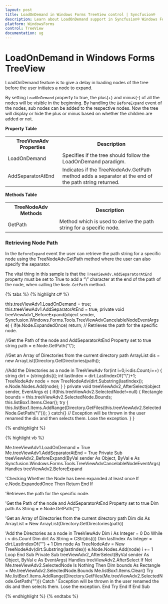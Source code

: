 ```yaml
---
layout: post
title: LoadOnDemand in Windows Forms TreeView control | Syncfusion®
description: Learn about LoadOnDemand support in Syncfusion® Windows Forms TreeView control, its elements and more details.
platform: WindowsForms
control: TreeView 
documentation: ug
---
```


# LoadOnDemand in Windows Forms TreeView

LoadOnDemand feature is to give a delay in loading nodes of the tree before the user initiates a node to expand.

By setting `LoadOnDemand` property to true, the plus(+) and minus(-) of all the nodes will be visible in the beginning. By handling the `BeforeExpand` event of the nodes, sub nodes can be added to the respective nodes. Now the tree will display or hide the plus or minus based on whether the children are added or not. 

<b>Property Table</b>

<table>
<tr>
<th>
TreeViewAdv Properties</th><th>
Description</th></tr>
<tr>
<td>
LoadOnDemand</td><td>
Specifies if the tree should follow the LoadOnDemand paradigm.</td></tr>
<tr>
<td>
AddSeparatorAtEnd</td><td>
Indicates if the TreeNodeAdv.GetPath method adds a separator at the end of the path string returned.</td></tr>
</table>

<b>Methods Table</b>

<table>
<tr>
<th>
TreeNodeAdv Methods</th><th>
Description</th></tr>
<tr>
<td>
GetPath</td><td>
Method which is used to derive the path string for a specific node.</td></tr>
</table>

### Retrieving Node Path

In the `BeforeExpand` event the user can retrieve the path string for a specific node using the TreeNodeAdv.GetPath method where the user can also specify the separator.

The vital thing in this sample is that the `TreeViewAdv.AddSeparatorAtEnd` property must be set to True to add a “\” character at the end of the path of the node, when calling the `Node.GetPath` method.

{% tabs %}
{% highlight c# %}

this.treeViewAdv1.LoadOnDemand = true;
this.treeViewAdv1.AddSeparatorAtEnd = true;
private void treeViewAdv1_BeforeExpand(object sender, Syncfusion.Windows.Forms.Tools.TreeViewAdvCancelableNodeEventArgs e)
{
    if(e.Node.ExpandedOnce) return;
// Retrieves the path for the specific node.

//Get the Path of the node and AddSeparatorAtEnd Property set to true
    string path = e.Node.GetPath("\\");

//Get an Array of Directories from the current directory path
    ArrayList dis = new  ArrayList(Directory.GetDirectories(path));

//Add the Directories as a node in TreeViewAdv
    for(int i=0;i<dis.Count;i++)
    {
        string dirt = (string)dis[i];
        int lastIndex = dirt.LastIndexOf("\\")+1;
        TreeNodeAdv node = new TreeNodeAdv(dirt.Substring(lastIndex));
        e.Node.Nodes.Add(node);
    }
}
private void treeViewAdv2_AfterSelect(object sender, EventArgs e)
{
    if(this.treeViewAdv2.SelectedNode!=null)
    {
        Rectangle bounds = this.treeViewAdv2.SelectedNode.Bounds;
        this.listBox1.Items.Clear();
        try
        {
            this.listBox1.Items.AddRange(Directory.GetFiles(this.treeViewAdv2.SelectedNode.GetPath("\\")));
        }
        catch{}	// Exception will be thrown in the user renamed the dis and then selects them. Lose the exception.
    }
}

{% endhighlight %}

{% highlight vb %}

Me.treeViewAdv1.LoadOnDemand = True
Me.treeViewAdv1.AddSeparatorAtEnd = True
Private Sub treeViewAdv2_BeforeExpand(ByVal sender As Object, ByVal e As Syncfusion.Windows.Forms.Tools.TreeViewAdvCancelableNodeEventArgs) Handles treeViewAdv2.BeforeExpand

'Checking Whether the Node has been expanded at least once
If e.Node.ExpandedOnce Then
Return
End If

'Retrieves the path for the specific node.

'Get the Path of the node and AddSeparatorAtEnd Property set to true
Dim path As String = e.Node.GetPath("\")

'Get an Array of Directories from the current directory path
Dim dis As ArrayList = New ArrayList(Directory.GetDirectories(path))

'Add the Directories as a node in TreeViewAdv
Dim i As Integer = 0
Do While i < dis.Count
Dim dirt As String = CStr(dis(i))
Dim lastIndex As Integer = dirt.LastIndexOf("\") + 1
Dim node As TreeNodeAdv = New TreeNodeAdv(dirt.Substring(lastIndex))
e.Node.Nodes.Add(node)
i += 1
Loop
End Sub
Private Sub treeViewAdv2_AfterSelect(ByVal sender As Object, ByVal e As EventArgs) Handles treeViewAdv2.AfterSelect
If Not Me.treeViewAdv2.SelectedNode Is Nothing Then
Dim bounds As Rectangle = Me.treeViewAdv2.SelectedNode.Bounds
Me.listBox1.Items.Clear()
Try
Me.listBox1.Items.AddRange(Directory.GetFiles(Me.treeViewAdv2.SelectedNode.GetPath("\")))
Catch ' Exception will be thrown in the user renamed the dis and then selects them. Lose the exception.
End Try
End If
End Sub

{% endhighlight %}
{% endtabs %}
